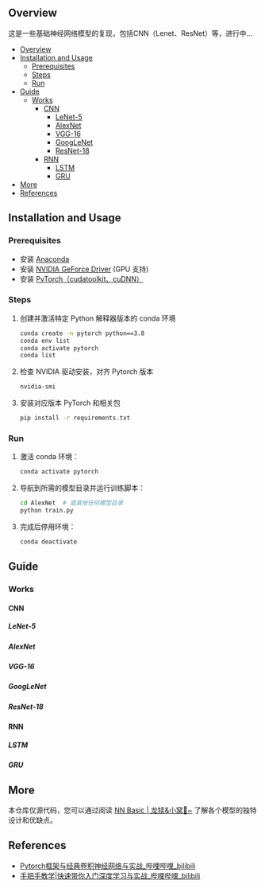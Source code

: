 ## Overview

这是一些基础神经网络模型的复现，包括CNN（Lenet、ResNet）等，进行中…

- [Overview](#overview)
- [Installation and Usage](#installation-and-usage)
  - [Prerequisites](#prerequisites)
  - [Steps](#steps)
  - [Run](#run)
- [Guide](#guide)
  - [Works](#works)
    - [CNN](#cnn)
      - [LeNet-5](#lenet-5)
      - [AlexNet](#alexnet)
      - [VGG-16](#vgg-16)
      - [GoogLeNet](#googlenet)
      - [ResNet-18](#resnet-18)
    - [RNN](#rnn)
      - [LSTM](#lstm)
      - [GRU](#gru)
- [More](#more)
- [References](#references)



## Installation and Usage

### Prerequisites

- 安装 [Anaconda](https://www.anaconda.com/)
- 安装 [NVIDIA GeForce Driver](https://www.nvidia.com/drivers/) (GPU 支持)
- 安装 [PyTorch（cudatoolkit、cuDNN）](https://pytorch.org/)

### Steps

1. 创建并激活特定 Python 解释器版本的 conda 环境

   ```bash
   conda create -n pytorch python==3.8
   conda env list
   conda activate pytorch
   conda list
   ```

2. 检查 NVIDIA 驱动安装，对齐 Pytorch 版本

   ```bash
   nvidia-smi
   ```

3. 安装对应版本 PyTorch 和相关包
   ```bash
   pip install -r requirements.txt
   ```

### Run

1. 激活 conda 环境：
   ```bash
   conda activate pytorch
   ```

2. 导航到所需的模型目录并运行训练脚本：
   ```bash
   cd AlexNet  # 或其他任何模型目录
   python train.py
   ```

3. 完成后停用环境：
   ```bash
   conda deactivate
   ```



## Guide

### Works

#### CNN

##### LeNet-5

##### AlexNet

##### VGG-16

##### GoogLeNet

##### ResNet-18

#### RNN

##### LSTM

##### GRU



## More

本仓库仅源代码，您可以通过阅读 [NN Basic | 龙犊&小窝🪹~](https://biglonglong.github.io/home/posts/know/nn-basic/) 了解各个模型的独特设计和优缺点。



## References

- [Pytorch框架与经典卷积神经网络与实战_哔哩哔哩_bilibili](https://www.bilibili.com/video/BV1e34y1M7wR/?spm_id_from=333.337.search-card.all.click)
- [手把手教学|快速带你入门深度学习与实战_哔哩哔哩_bilibili](https://www.bilibili.com/video/BV1eP411w7Re/?spm_id_from=333.1387.homepage.video_card.click&vd_source=1a278fe24f00dd5c69f2875b5add5a19)

